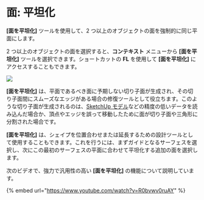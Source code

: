# 面: 平坦化

**[面を平坦化]** ツールを使用して、2 つ以上のオブジェクトの面を強制的に同じ平面にします。

2 つ以上のオブジェクトの面を選択すると、**コンテキスト** メニューから **[面を平坦化]** ツールを選択できます。ショートカットの **FL** を使用して **[面を平坦化]** にアクセスすることもできます。

![](../.gitbook/assets/flatten\_faces.png)

**[面を平坦化]** は、平面であるべき面に予期しない切り子面が生成され、その切り子面間にスムーズなエッジがある場合の修復ツールとして役立ちます。このような切り子面が生成されるのは、[SketchUp モデル](https://formit.autodesk.com/blog/post/using-formit-to-get-sketchup-data-into-revit#flatten)などの精度の低いデータを読み込んだ場合か、頂点やエッジを誤って移動したために面が切り子面や三角形に分割された場合です。

**[面を平坦化]** は、シェイプを位置合わせまたは延長するための設計ツールとして使用することもできます。これを行うには、まずガイドとなるサーフェスを選択し、次にこの最初のサーフェスの平面に合わせて平坦化する追加の面を選択します。

次のビデオで、強力で汎用性の高い **[面を平坦化]** の機能について説明しています。

{% embed url="https://www.youtube.com/watch?v=R0bvwv0ruAY" %}
